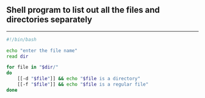 ## Shell program to list out all the files and directories separately
---
```bash
#!/bin/bash

echo "enter the file name"
read dir

for file in "$dir/"
do
    [[-d "$file"]] && echo "$file is a directory"
    [[-f "$file"]] && echo "$file is a regular file"
done
```